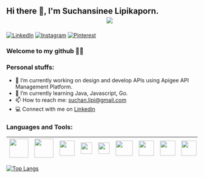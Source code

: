 ## Hi there 👋, I'm Suchansinee Lipikaporn.   &nbsp;&nbsp;&nbsp;&nbsp;&nbsp;&nbsp;&nbsp;&nbsp;&nbsp;&nbsp;&nbsp;&nbsp;&nbsp;&nbsp;&nbsp;&nbsp;&nbsp;&nbsp;&nbsp;&nbsp;&nbsp;&nbsp;&nbsp;&nbsp;&nbsp;&nbsp;&nbsp;&nbsp;&nbsp;&nbsp;&nbsp;&nbsp;&nbsp;&nbsp;&nbsp;&nbsp;&nbsp;&nbsp;&nbsp;&nbsp;&nbsp;&nbsp;&nbsp;&nbsp;&nbsp;&nbsp;&nbsp;&nbsp;&nbsp;&nbsp;&nbsp;&nbsp;&nbsp;![](https://komarev.com/ghpvc/?username=Suchansinee-nice&label=PROFILE+VIEWS&style=flat-square)

[![LinkedIn](https://img.shields.io/badge/linkedin-%230077B5.svg?style=for-the-badge&logo=linkedin&logoColor=white)](https://www.linkedin.com/in/suchansinee-lipikaporn-83bb7218b/)
[	![Instagram](https://img.shields.io/badge/Instagram-%23E4405F.svg?style=for-the-badge&logo=Instagram&logoColor=white)](https://www.instagram.com/nuniicee/)
[![Pinterest](https://img.shields.io/badge/Pinterest-%23E60023.svg?style=for-the-badge&logo=Pinterest&logoColor=white)](https://www.pinterest.com/nicenight_14210/_saved/)

### Welcome to my github 👩🏻   


### Personal stuffs:
- 🔭 I’m currently working on design and develop APIs using Apigee API Management Platform.
- 🌱 I’m currently learning Java, Javascript, Go.
- 📫 How to reach me: suchan.lipi@gmail.com
- 💻 Connect with me on [Linkedin](https://www.linkedin.com/in/suchansinee-lipikaporn-83bb7218b/)


### Languages and Tools:
| <img src="https://user-images.githubusercontent.com/68985490/169534054-e5101a0b-71ba-47a5-bc1e-14956f3f02a0.png" width="50" height="50">| <img src="https://user-images.githubusercontent.com/68985490/169534304-cca9cbb0-b90d-4e48-ade4-063f11ab0582.png" width="50" height="50">| <img src="https://user-images.githubusercontent.com/68985490/169533599-a3b97db8-ddc0-4e44-a861-fb3ffba482cb.svg" width="40" height="40">| <img src="https://user-images.githubusercontent.com/68985490/169533422-a977ac23-e035-41c5-af37-13acb332ca43.svg" width="30" height="30">| <img src="https://user-images.githubusercontent.com/68985490/169533648-d07cced6-f0c7-4aa7-80d0-2badab527539.svg" width="30" height="30">| <img src="https://user-images.githubusercontent.com/68985490/169640132-25d0af2a-6f60-43cf-8b65-6e9d0a577e7a.png" width="45" height="40">| <img src="https://user-images.githubusercontent.com/68985490/169640345-e7db2a78-c9ed-44b5-ac65-b5a18c7a9608.png" width="40" height="40">| <img src="https://user-images.githubusercontent.com/68985490/169640418-265ef0c8-e1e0-4919-96a3-a81c5c398b1c.png" width="40" height="40">| <img src="https://user-images.githubusercontent.com/68985490/169640449-2063075b-3974-4656-913d-acf3978e3c06.png" width="40" height="40">
| ------------- |:-------------:| -----:| -----:| -----:| -----:| -----:| -----:| -----:|



[![Top Langs](https://github-readme-stats.vercel.app/api/top-langs/?username=Suchansinee-nice&layout=compact)](https://github.com/anuraghazra/github-readme-stats)

<!--
**Suchansinee-nice/Suchansinee-nice** is a ✨ _special_ ✨ repository because its `README.md` (this file) appears on your GitHub profile.

Here are some ideas to get you started:

- 🔭 I’m currently working on ...
- 🌱 I’m currently learning ...
- 👯 I’m looking to collaborate on ...
- 🤔 I’m looking for help with ...
- 💬 Ask me about ...
- 📫 How to reach me: ...
- 😄 Pronouns: ...
- ⚡ Fun fact: ...
-->
